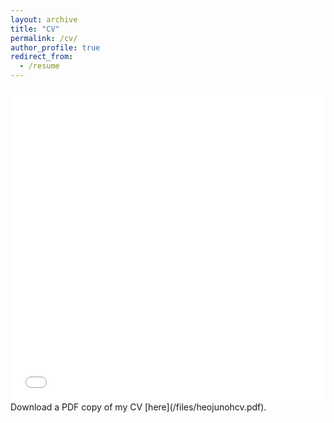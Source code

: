 ```yaml
---
layout: archive
title: "CV"
permalink: /cv/
author_profile: true
redirect_from:
  - /resume
---
```


<iframe src="/files/heojunohcv.pdf" width="100%" height="500" frameborder="no" border="0" marginwidth="0" marginheight="0"></iframe>
Download a PDF copy of my CV [here](/files/heojunohcv.pdf).
